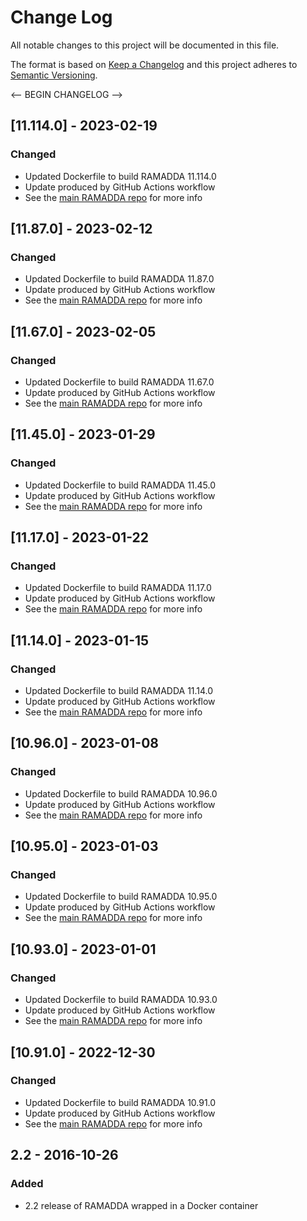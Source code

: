 # Change Log
All notable changes to this project will be documented in this file.

The format is based on [Keep a Changelog](http://keepachangelog.com/)
and this project adheres to [Semantic Versioning](http://semver.org/).

<-- BEGIN CHANGELOG -->
## [11.114.0] - 2023-02-19

### Changed

- Updated Dockerfile to build RAMADDA 11.114.0
- Update produced by GitHub Actions workflow
- See the [main RAMADDA repo](https://github.com/geodesystems/ramadda) for more info

## [11.87.0] - 2023-02-12

### Changed

- Updated Dockerfile to build RAMADDA 11.87.0
- Update produced by GitHub Actions workflow
- See the [main RAMADDA repo](https://github.com/geodesystems/ramadda) for more info

## [11.67.0] - 2023-02-05

### Changed

- Updated Dockerfile to build RAMADDA 11.67.0
- Update produced by GitHub Actions workflow
- See the [main RAMADDA repo](https://github.com/geodesystems/ramadda) for more info

## [11.45.0] - 2023-01-29

### Changed

- Updated Dockerfile to build RAMADDA 11.45.0
- Update produced by GitHub Actions workflow
- See the [main RAMADDA repo](https://github.com/geodesystems/ramadda) for more info

## [11.17.0] - 2023-01-22

### Changed

- Updated Dockerfile to build RAMADDA 11.17.0
- Update produced by GitHub Actions workflow
- See the [main RAMADDA repo](https://github.com/geodesystems/ramadda) for more info

## [11.14.0] - 2023-01-15

### Changed

- Updated Dockerfile to build RAMADDA 11.14.0
- Update produced by GitHub Actions workflow
- See the [main RAMADDA repo](https://github.com/geodesystems/ramadda) for more info

## [10.96.0] - 2023-01-08

### Changed

- Updated Dockerfile to build RAMADDA 10.96.0
- Update produced by GitHub Actions workflow
- See the [main RAMADDA repo](https://github.com/geodesystems/ramadda) for more info

## [10.95.0] - 2023-01-03

### Changed

- Updated Dockerfile to build RAMADDA 10.95.0
- Update produced by GitHub Actions workflow
- See the [main RAMADDA repo](https://github.com/geodesystems/ramadda) for more info

## [10.93.0] - 2023-01-01

### Changed

- Updated Dockerfile to build RAMADDA 10.93.0
- Update produced by GitHub Actions workflow
- See the [main RAMADDA repo](https://github.com/geodesystems/ramadda) for more info

## [10.91.0] - 2022-12-30

### Changed

- Updated Dockerfile to build RAMADDA 10.91.0
- Update produced by GitHub Actions workflow
- See the [main RAMADDA repo](https://github.com/geodesystems/ramadda) for more info

## 2.2 - 2016-10-26
### Added
- 2.2 release of RAMADDA wrapped in a Docker container
